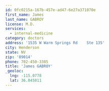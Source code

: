 ```yaml
---
id: 0fc0215a-167b-457e-ad47-6e27a371070e
first_name: James
last_name: GABROY
license: M.D.
services:
  - internal-medicine
category: doctors
address: '1535 W Warm Springs Rd    Ste 135'
city: Henderson
state: NV
zip: '89014'
phone: 702-450-3385
title: 'James GABROY'
_geoloc:
  lng: -115.0778
  lat: 36.045811
---
```

